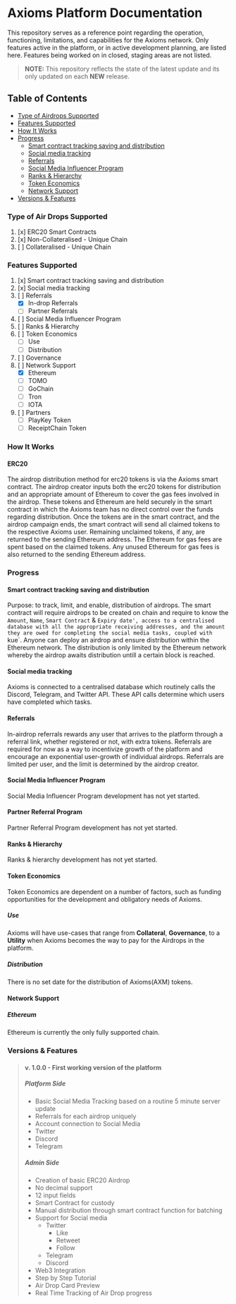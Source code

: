 # Axioms Platform Documentation
This repository serves as a reference point regarding the operation, functioning, limitations, and capabilities for the Axioms network.
Only features active in the platform, or in active development planning, are listed here. Features being worked on in closed, staging areas are not listed. 

>**NOTE:**
> This repository reflects the state of the latest update and its only updated on each __NEW__ release. 

## Table of Contents
- [Type of Airdrops Supported](https://github.com/LucasRodriguez/Axiom-Documentation#Type-of-Air-Drops-Supported)
- [Features Supported](https://github.com/LucasRodriguez/Axiom-Documentation#Features-Supported)
- [How It Works](https://github.com/LucasRodriguez/Axiom-Documentation#How-It-Works)
- [Progress](https://github.com/LucasRodriguez/Axiom-Documentation#Versions-&-Features)
  - [Smart contract tracking saving and distribution](https://github.com/LucasRodriguez/Axiom-Documentation#Smart-contract-tracking-saving-and-distribution)
  - [Social media tracking](https://github.com/LucasRodriguez/Axiom-Documentation#Social-media-track)
  - [Referrals](https://github.com/LucasRodriguez/Axiom-Documentation#Referrals)
  - [Social Media Influencer Program](https://github.com/LucasRodriguez/Axiom-Documentation#Social-Media-Influencer-Program)
  - [Ranks & Hierarchy](https://github.com/LucasRodriguez/Axiom-Documentation#Ranks-&-Hierarchy)
  - [Token Economics](https://github.com/LucasRodriguez/Axiom-Documentation#Token-Economics)
  - [Network Support](https://github.com/LucasRodriguez/Axiom-Documentation#Network-Support)
- [Versions & Features](https://github.com/LucasRodriguez/Axiom-Documentation#Versions-&-Features)


### Type of Air Drops Supported
1. [x] ERC20 Smart Contracts
2. [x] Non-Collateralised - Unique Chain
3. [ ] Collateralised - Unique Chain

### Features Supported
1. [x] Smart contract tracking saving and distribution
2. [x] Social media tracking
3. [ ] Referrals
   - [x] In-drop Referrals
   - [ ] Partner Referrals
4. [ ] Social Media Influencer Program
5. [ ] Ranks & Hierarchy
6. [ ] Token Economics
   - [ ] Use
   - [ ] Distribution
7. [ ] Governance
8. [ ] Network Support
   - [x] Ethereum
   - [ ] TOMO
   - [ ] GoChain
   - [ ] Tron
   - [ ] IOTA
9. [ ] Partners
   - [ ] PlayKey Token
   - [ ] ReceiptChain Token

### How It Works
#### ERC20
The airdrop distribution method for erc20 tokens is via the Axioms smart contract. The airdrop creator inputs both the erc20 tokens for distribution and an appropriate amount of Ethereum to cover the gas fees involved in the airdrop. These tokens and Ethereum are held securely in the smart contract in which the Axioms team has no direct control over the funds regarding distribution.
Once the tokens are in the smart contract, and the airdrop campaign ends, the smart contract will send all claimed tokens to the respective Axioms user. Remaining unclaimed tokens, if any, are returned to the sending Ethereum address. The Ethereum for gas fees are spent based on the claimed tokens. Any unused Ethereum for gas fees is also returned to the sending Ethereum address.

### Progress
#### Smart contract tracking saving and distribution
Purpose: to track, limit, and enable, distribution of airdrops.
The smart contract will require airdrops to be created on chain and require to know the `Amount`, `Name`, `Smart Contract` & `Expiry date', access to a centralised database with all the appropriate receiving addresses, and the amount they are owed for completing the social media tasks, coupled with `kue`. Anyone can deploy an airdrop and ensure distribution within the Ethereum network. The distribution is only limited by the Ethereum network whereby the airdrop awaits distribution untill a certain block is reached.

#### Social media tracking
Axioms is connected to a centralised database which routinely calls the Discord, Telegram, and Twitter API. These API calls determine which users have completed which tasks.  

#### Referrals
In-airdrop referrals rewards any user that arrives to the platform through a referral link, whether registered or not, with extra tokens. Referrals are required for now as a way to incentivize growth of the platform and encourage an exponential user-growth of individual airdrops. Referrals are limited per user, and the limit is determined by the airdrop creator.

#### Social Media Influencer Program
Social Media Influencer Program development has not yet started.

#### Partner Referral Program
Partner Referral Program development has not yet started.


#### Ranks & Hierarchy
Ranks & hierarchy development has not yet started.

#### Token Economics
Token Economics are dependent on a number of factors, such as funding opportunities for the development and obligatory needs of Axioms.

##### Use
Axioms will have use-cases that range from **Collateral**, **Governance**, to a **Utility** when Axioms becomes the way to pay for the Airdrops in the platform.

##### Distribution
There is no set date for the distribution of Axioms(AXM) tokens.

#### Network Support
##### Ethereum
Ethereum is currently the only fully supported chain.

### Versions & Features
>#### v. 1.0.0 - First working version of the platform
>##### Platform Side
>- Basic Social Media Tracking based on a routine 5 minute server update
>- Referrals for each airdrop uniquely
>- Account connection to Social Media
>  - Twitter
>  - Discord
>  - Telegram
>##### Admin Side
>- Creation of basic ERC20 Airdrop
>  - No decimal support
>  - 12 input fields
>  - Smart Contract for custody
>  - Manual distribution through smart contract function for batching
>- Support for Social media
>   - Twitter
>     - Like
>     - Retweet
>     - Follow
>   - Telegram
>   - Discord
>- Web3 Integration
>- Step by Step Tutorial
>- Air Drop Card Preview
>- Real Time Tracking of Air Drop progress
